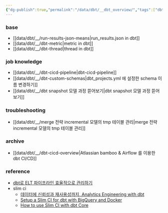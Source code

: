 ```yaml
---
{"dg-publish":true,"permalink":"/data/dbt/__dbt_overview/","tags":["dbt, overview"],"created":"","updated":""}
---
```



### base
- [[data/dbt/__/run-results-json-means\|run_results.json in dbt]]
- [[data/dbt/__/dbt-metric\|metric in dbt]]
- [[data/dbt/__/dbt-thread\|thread in dbt]]


### job knowledge
- [[data/dbt/__/dbt-cicd-pipeline\|dbt-cicd-pipeline]]
- [[data/dbt/__/dbt-custom-schemas\|dbt_projects.yml 에 설정한 schema 이름 변경하기]]
- [[data/dbt/__/dbt snapshot 모델 과정 뜯어보기\|dbt snapshot 모델 과정 뜯어보기]]


### troubleshooting
- [[data/dbt/__/merge 전략 incremental 모델의 tmp 테이블 관리\|merge 전략 incremental 모델의 tmp 테이블 관리]]


### archive
- [[data/dbt/__/dbt-cicd-overview\|Atlassian bamboo & Airflow 를 이용한 dbt CI/CD]]


### reference
- [dbt로 ELT 파이프라인 효율적으로 관리하기](https://www.humphreyahn.dev/blog/efficient-elt-pipelines-with-dbt)
- slim ci
	- [데이터에 신뢰성과 재사용성까지, Analytics Engineering with dbt](https://tech.socarcorp.kr/data/2022/07/25/analytics-engineering-with-dbt.html)
	- [Setup a Slim CI for dbt with BigQuery and Docker](https://medium.com/teads-engineering/setup-a-slim-ci-for-dbt-with-bigquery-and-docker-ce8e0a1a38f)
	- [How to use Slim CI with dbt Core](https://www.vantage-ai.com/blog/how-to-use-slim-ci-with-dbt-core)
